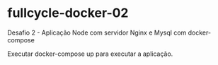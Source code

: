 # fullcycle-docker-02
Desafio 2 -  Aplicação Node com servidor Nginx e Mysql com docker-compose

Executar docker-compose up para executar a aplicação.
